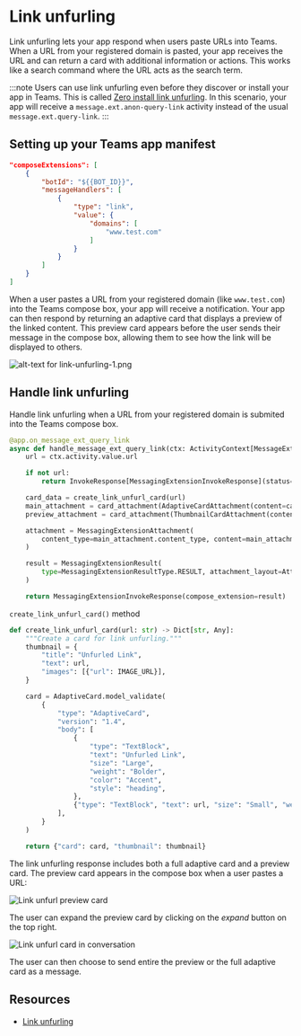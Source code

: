 # Link unfurling

Link unfurling lets your app respond when users paste URLs into Teams. When a URL from your registered domain is pasted, your app receives the URL and can return a card with additional information or actions. This works like a search command where the URL acts as the search term.

:::note
Users can use link unfurling even before they discover or install your app in Teams. This is called [Zero install link unfurling](https://learn.microsoft.com/en-us/microsoftteams/platform/messaging-extensions/how-to/link-unfurling?tabs=desktop%2Cjson%2Cadvantages#zero-install-for-link-unfurling). 
In this scenario, your app will receive a `message.ext.anon-query-link` activity instead of the usual `message.ext.query-link`.
:::

## Setting up your Teams app manifest


```json
"composeExtensions": [
    {
        "botId": "${{BOT_ID}}",
        "messageHandlers": [
            {
                "type": "link",
                "value": {
                    "domains": [
                        "www.test.com"
                    ]
                }
            }
        ]
    }
]
```


When a user pastes a URL from your registered domain (like `www.test.com`) into the Teams compose box, your app will receive a notification. Your app can then respond by returning an adaptive card that displays a preview of the linked content. This preview card appears before the user sends their message in the compose box, allowing them to see how the link will be displayed to others.

![alt-text for link-unfurling-1.png](~/assets/diagrams/link-unfurling-1.png)

## Handle link unfurling

Handle link unfurling when a URL from your registered domain is submited into the Teams compose box.

```python
@app.on_message_ext_query_link
async def handle_message_ext_query_link(ctx: ActivityContext[MessageExtensionQueryLinkInvokeActivity]):
    url = ctx.activity.value.url

    if not url:
        return InvokeResponse[MessagingExtensionInvokeResponse](status=400)

    card_data = create_link_unfurl_card(url)
    main_attachment = card_attachment(AdaptiveCardAttachment(content=card_data["card"]))
    preview_attachment = card_attachment(ThumbnailCardAttachment(content=card_data["thumbnail"]))

    attachment = MessagingExtensionAttachment(
        content_type=main_attachment.content_type, content=main_attachment.content, preview=preview_attachment
    )

    result = MessagingExtensionResult(
        type=MessagingExtensionResultType.RESULT, attachment_layout=AttachmentLayout.LIST, attachments=[attachment]
    )

    return MessagingExtensionInvokeResponse(compose_extension=result)
```

`create_link_unfurl_card()` method

```python
def create_link_unfurl_card(url: str) -> Dict[str, Any]:
    """Create a card for link unfurling."""
    thumbnail = {
        "title": "Unfurled Link",
        "text": url,
        "images": [{"url": IMAGE_URL}],
    }

    card = AdaptiveCard.model_validate(
        {
            "type": "AdaptiveCard",
            "version": "1.4",
            "body": [
                {
                    "type": "TextBlock",
                    "text": "Unfurled Link",
                    "size": "Large",
                    "weight": "Bolder",
                    "color": "Accent",
                    "style": "heading",
                },
                {"type": "TextBlock", "text": url, "size": "Small", "weight": "Lighter", "color": "Good"},
            ],
        }
    )

    return {"card": card, "thumbnail": thumbnail}

```

The link unfurling response includes both a full adaptive card and a preview card. The preview card appears in the compose box when a user pastes a URL:

![Link unfurl preview card](/screenshots/link-unfurl-preview.png)

The user can expand the preview card by clicking on the _expand_ button on the top right.

![Link unfurl card in conversation](/screenshots/link-unfurl-card.png)

The user can then choose to send entire the preview or the full adaptive card as a message.

## Resources

- [Link unfurling](https://learn.microsoft.com/en-us/microsoftteams/platform/messaging-extensions/how-to/link-unfurling?tabs=desktop%2Cjson%2Cadvantages)
